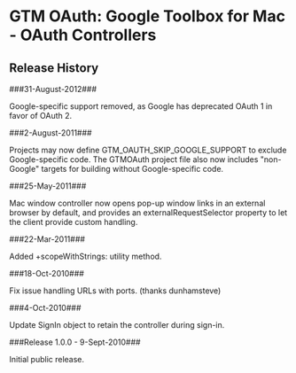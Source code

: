 # GTM OAuth: Google Toolbox for Mac - OAuth Controllers #

## Release History ##

###31-August-2012###

Google-specific support removed, as Google has deprecated OAuth 1 in
favor of OAuth 2.


###2-August-2011###

Projects may now define GTM_OAUTH_SKIP_GOOGLE_SUPPORT to exclude
Google-specific code. The GTMOAuth project file also now includes
"non-Google" targets for building without Google-specific code.


###25-May-2011###

Mac window controller now opens pop-up window links in an external browser
by default, and provides an externalRequestSelector property to let the
client provide custom handling.


###22-Mar-2011###

Added +scopeWithStrings: utility method.


###18-Oct-2010###

Fix issue handling URLs with ports. (thanks dunhamsteve)


###4-Oct-2010###

Update SignIn object to retain the controller during sign-in.


###Release 1.0.0 - 9-Sept-2010###

Initial public release.
